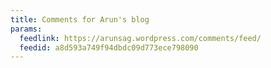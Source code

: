 ```yaml
---
title: Comments for Arun's blog
params:
  feedlink: https://arunsag.wordpress.com/comments/feed/
  feedid: a8d593a749f94dbdc09d773ece798090
---
```

